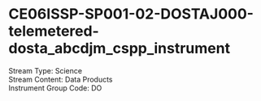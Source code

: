 # CE06ISSP-SP001-02-DOSTAJ000-telemetered-dosta_abcdjm_cspp_instrument

Stream Type: Science<br>
Stream Content: Data Products<br>
Instrument Group Code: DO<br>
